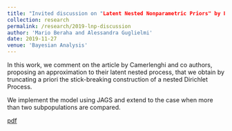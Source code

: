 ```yaml
---
title: "Invited discussion on "Latent Nested Nonparametric Priors" by F. Camerlenghi, D. B. Dunson, A. Lijoi, I. Prünster and A. Rodríguez "
collection: research
permalink: /research/2019-lnp-discussion
author: 'Mario Beraha and Alessandra Guglielmi'
date: 2019-11-27
venue: 'Bayesian Analysis'
---
```


In this work, we comment on the article by Camerlenghi and co authors, proposing
an approximation to their latent nested process, that we obtain by
truncating a priori the stick-breaking construction of a nested Dirichlet Process.

We implement the model using JAGS and extend to the case when more than two
subpopulations are compared.

[pdf](https://mberaha.github.io/files/discussion_lnp.pdf)
